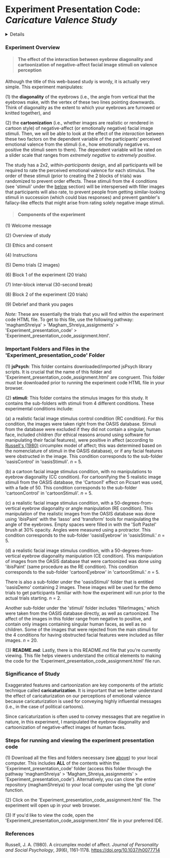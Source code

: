 # Experiment Presentation Code: *Caricature Valence Study*

<details>

-   [Experiment Overview](#experiment-overview)
-   [Important Folders and Files in the Experiment_presentation_code Folder](#important-folders-and-files-in-the-experiment_presentation_code-folder)
-   [Significance of Study](#significance-of-study)
-   [Running and Viewing Experiment Presentation Code](#steps-for-running-and-viewing-the-experiment-presentation-code)
-   [References](#references)

</details>

### **Experiment Overview** 
> #### The effect of the interaction between eyebrow diagonality and cartoonization of negative-affect facial image stimuli on valence perception

Although the title of this web-based study is wordy, it is actually very simple. This experiment manipulates:

(1) the **diagonality** of the eyebrows (i.e., the angle from vertical that the eyebrows make, with the vertex of these two lines pointing downwards. Think of diagonality as the extent to which your eyebrows are furrowed or knitted together), and

(2) the **cartoonization** (i.e., whether images are realistic or rendered in cartoon style)
of negative-affect (or emotionally negative) facial image stimuli. Then, we will be able to look at the effect of the *interaction* between these two factors on the dependent variable of the participants' perceived emotional valence from the stimuli (i.e., how emotionally negative vs. positive the stimuli seem to them). The dependent variable will be rated on a slider scale that ranges from *extremely negative* to *extremely positive*.

The study has a 2x2, *within-participants* design, and all participants will be required to rate the perceived emotional valence for each stimulus. The order of these stimuli (prior to creating the 2 blocks of trials) was randomized to prevent order effects. These stimuli from the 4 conditions (see 'stimuli' under the [below](#important-folders-and-files-in-the-experiment_presentation_code-folder) section) will be interspersed with filler images that participants will also rate, to prevent people from getting similar-looking stimuli in succession (which could bias responses) and prevent gambler's fallacy-like effects that might arise from rating solely negative image stimuli.

> #### Components of the experiment

(1) Welcome message

(2) Overview of study

(3) Ethics and consent

(4) Instructions

(5) Demo trials (2 images)

(6) Block 1 of the experiment (20 trials)

(7) Inter-block interval (30-second break)

(8) Block 2 of the experiment (20 trials)

(9) Debrief and thank you pages


*Note:* These are essentially the trials that you will find within the experiment code HTML file. 
To get to this file, use the following pathway: 'maghamShreiya' \> 'Magham_Shreiya_assignments' 
\> 'Experiment_presentation_code' \> 'Experiment_presentation_code_assignment.html'.


### **Important Folders and Files in the 'Experiment_presentation_code' Folder**

(1) **jsPsych**: This folder contains downloaded/imported jsPsych
    library scripts. It is crucial that the name of this folder and 
    'Experiment_presentation_code_assignment.html' are congruent. This folder 
    must be downloaded prior to running the experiment code HTML file in
    your browser. 
    
(2) **stimuli**: This folder contains the stimulus images for this study. It
    contains the sub-folders with stimuli from 4 different conditions. These
    experimental conditions include: 
    
  (a) a realistic facial image stimulus control condition (RC condition). For 
  this condition, the images were taken right from the OASIS database. Stimuli 
  from the database were excluded if they did not contain a singular, human face, 
  included children (for ethical reasons around using software for manipulating 
  their facial features), were positive in affect (according to [Russell's (1980)](#references) 
  circumplex model of affect; this was determined based on the nomenclature 
  of stimuli in the OASIS database), or if any facial features were obstructed in
  the image. This condition corresponds to the sub-folder 'oasisControl' 
  in 'oasisStimuli'. *n* = 5. 
      
  (b) a cartoon facial image stimulus condition, with no manipulations to eyebrow 
  diagonality (CC condition). For cartoonifying the 5 realistic image stimuli 
  from the OASIS database, the 'Cartoon1' effect on Picsart was used, with a fade 
  of 50. This condition corresponds to the sub-folder 'cartoonControl' in 'cartoonStimuli'.
  *n* = 5.
      
  (c) a realistic facial image stimulus condition, with a 50-degrees-from-vertical eyebrow 
  diagonality or angle manipulation (RE condition). This manipulation of the realistic images from the 
  OASIS database was done using 'ibisPaint' with the 'lasso' and 'transform' tools for 
  manipulating the angle of the eyebrows. Empty spaces were filled in with the 'Soft Pastel' 
  brush at 30% opacity. Angles were measured using a protractor. This condition corresponds 
  to the sub-folder 'oasisEyebrow' in 'oasisStimuli.' *n* = 5.
      
  (d) a realistic facial image stimulus condition, with a 50-degrees-from-vertical eyebrow 
  diagonality manipulation (CE condition). This manipulation of images from the OASIS 
  database that were cartoonized was done using 'ibisPaint' (same procedure as the 
  RE condition). This condition corresponds to the sub-folder 'cartoonEyebrow' in 
  'cartoonStimuli.' *n* = 5.  
      
  There is also a sub-folder under the 'oasisStimuli' folder that is entitled 'oasisDemo' containing 2 images. These images will be used for the demo trials 
  to get participants familiar with how the experiment will run prior to the actual trials starting. *n* = 2.
      
  Another sub-folder under the 'stimuli' folder includes 'fillerImages,' which were taken 
  from the OASIS database directly, as well as cartoonized. The affect of the images in this
  folder range from negative to positive, and contain only images containing singular 
  human faces, as well as no children. Some of the images that were rejected from the main stimuli 
  for the 4 conditions for having obstructed facial features were included as filler images.
  *n* = 20.

(3) **README.md**: Lastly, there is this README.md file that you're
    currently viewing. This file helps viewers understand the critical
    elements to making the code for the 'Experiment_presentation_code_assignment.html'
    file run.
    
    
### **Significance of Study**
Exaggerated features and cartoonization are key components of the artistic technique 
called **caricaturization**. It is important that we better understand the effect of 
caricaturization on our perceptions of emotional valence because caricaturization 
is used for conveying highly influential messages (i.e., in the case of political 
cartoons). 

Since caricaturization is often used to convey messages that are negative in nature, 
in this experiment, I manipulated the eyebrow diagonality and cartoonization of negative-affect 
images of human faces. 

### **Steps for running and viewing the experiment presentation code**

(1) Download all the files and folders necessary (see [above](#important-folders-and-files-in-the-experiment_presentation_code-folder)) to your local computer. 
    This includes **ALL** of the contents within the 'Experiment_presentation_code' folder (access this 
    folder through the pathway 'maghamShreiya' \> 'Magham_Shreiya_assignments' \> 'Experiment_presentation_code'). 
    Alternatively, you can clone the entire repository (maghamShreiya) to your local computer using the 'git clone' function.

(2) Click on the 'Experiment_presentation_code_assignment.html' file. The experiment
    will open up in your web browser.

(3) If you'd like to view the code, open the 'Experiment_presentation_code_assignment.html' 
    file in your preferred IDE.
    
### **References**
Russell, J. A. (1980). A circumplex model of affect. *Journal of Personality and Social Psychology*, 
    *39*(6), 1161-1178. https://doi.org/10.1037/h0077714